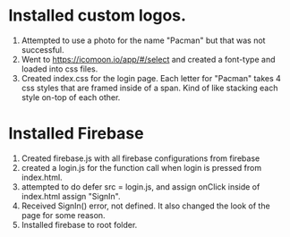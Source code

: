 # Installed custom logos.

1. Attempted to use a photo for the name "Pacman" but that was not successful.
2. Went to https://icomoon.io/app/#/select and created a font-type and loaded into css files.
3. Created index.css for the login page. Each letter for "Pacman" takes 4 css styles that are framed
   inside of a span. Kind of like stacking each style on-top of each other.

# Installed Firebase

1. Created firebase.js with all firebase configurations from firebase
2. created a login.js for the function call when login is pressed from index.html.
3. attempted to do defer src = login.js, and assign onClick inside of index.html assign "SignIn".
4. Received SignIn() error, not defined. It also changed the look of the page for some reason.
5. Installed firebase to root folder.
